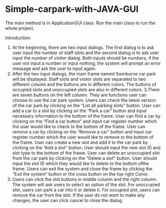 # Simple-carpark-with-JAVA-GUI
The main method is in ApplicationGUI class. Run the main class to run the whole project.

Introduction:
1. At the beginning, there are two input dialogs. The first dialog is to ask user input the
number of staff slots and the second dialog is to ask user input the number of visitor
dialog. Both inputs should be numbers, if the user not input a number or input nothing,
the system will prompt an error message and ask the user to input again.
2. After the two input dialogs, the main frame named Swinburne car park will be
displayed. Staff slots and visitor slots are separated to two different column and the
buttons are in different colors. The buttons of occupied slots and unoccupied slots are
also in different colors.
3.There are seven buttons on the left column. They are functions user can choose to use
the car park system.
Users can check the latest version of the car park by clicking on the “List all parking
slots” button.
User can add a car to a slot by clicking on the “Park a car” button and input necessary
information to the bottom of the frame.
User can find a car by clicking on the “Find a car button” and input car register number
which the user would like to check to the bottom of the frame.
User can remove a car by clicking on the “Remove a car” button and input car register
number which the user would like to remove to the bottom of the frame.
User can create a new slot and add it to the car park by clicking on the “Add a slot”
button. User should input the new slot ID and slot type to the bottom of the frame.
User can delete an unoccupied slot from the car park by clicking on the “Delete a slot”
button. User should input the slot ID which they would like to delete to the bottom ofthe frame.
Users can exit the system and close the frame by clicking the “Exit the system” button
or the cross button on the top right Conor.
4. Users can click the slot buttons in middle column and the right column. The system
will ask users to select an option of the slot. For unoccupied slot, users can park a car
into it or delete it. For occupied slot, users can remove the car from the slot. If the user
do not want to make any changes, the user can click cancel to close the dialog.
